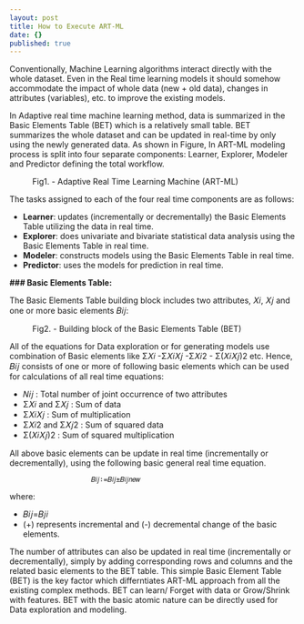 ```yaml
---
layout: post
title: How to Execute ART-ML
date: {}
published: true
---
```



<p class="intro"><span class="dropcap">C</span>onventionally, Machine Learning algorithms interact directly with the whole dataset. Even in the Real time learning models it should somehow accommodate the impact of whole data (new + old data), changes in attributes (variables), etc. to improve the existing models.</p>
In Adaptive real time machine learning method, data is summarized in the Basic Elements Table (BET) which is a relatively small table. BET summarizes the whole dataset and can be updated in real-time by only using the newly generated data. As shown in Figure, In ART-ML modeling process is split into four separate components: Learner, Explorer, Modeler and Predictor defining the total workflow.
<figure>
	<img src="{{ '/assets/img/BET.PNG' | prepend: site.baseurl }}" alt=""> 
	<figcaption>Fig1. - Adaptive Real Time Learning Machine (ART-ML) </figcaption>
</figure>

The tasks assigned to each of the four real time components are as follows: 
- **Learner**: updates (incrementally or decrementally) the Basic Elements Table utilizing the data in real time. 
- **Explorer**: does univariate and bivariate statistical data analysis using the Basic Elements Table in real time. 
- **Modeler**: constructs models using the Basic Elements Table in real time. 
- **Predictor**: uses the models for prediction in real time.


**### Basic Elements Table:**

The Basic Elements Table building block includes two attributes, 𝑋𝑖, 𝑋𝑗 and one or more basic elements 𝐵𝑖𝑗:
<figure>
	<img src="{{ '/assets/img/Table.JPG' | prepend: site.baseurl }}" alt=""> 
	<figcaption>Fig2. - Building block of the Basic Elements Table (BET) </figcaption>
</figure>

All of the equations for Data exploration or for generating models use combination of Basic elements like Σ𝑋𝑖 -Σ𝑋𝑖𝑋𝑗 -Σ𝑋𝑖2 - Σ(𝑋𝑖𝑋𝑗)2 etc. Hence, 𝐵𝑖𝑗 consists of one or more of following basic elements which can be used for calculations of all real time equations:  
- 𝑁𝑖𝑗 : Total number of joint occurrence of two attributes 
- Σ𝑋𝑖 and Σ𝑋𝑗 : Sum of data 
- Σ𝑋𝑖𝑋𝑗 : Sum of multiplication 
- Σ𝑋𝑖2 and Σ𝑋𝑗2 : Sum of squared data 
- Σ(𝑋𝑖𝑋𝑗)2 : Sum of squared multiplication

All above basic elements can be update in real time (incrementally or decrementally), using the following basic general real time equation.

						𝐵𝑖𝑗∶=𝐵𝑖𝑗±𝐵𝑖𝑗𝑛𝑒𝑤
where: 
- 𝐵𝑖𝑗=𝐵𝑗𝑖 
- (+) represents incremental and (-) decremental change of the basic elements.


The number of attributes can also be updated in real time (incrementally or decrementally), simply by adding corresponding rows and columns and the related basic elements to the BET table. This simple Basic Element Table (BET) is the key factor which differntiates ART-ML approach from all the existing complex methods. BET can learn/ Forget with data or Grow/Shrink with features. BET with the basic atomic nature can be directly used for Data exploration and modeling.
